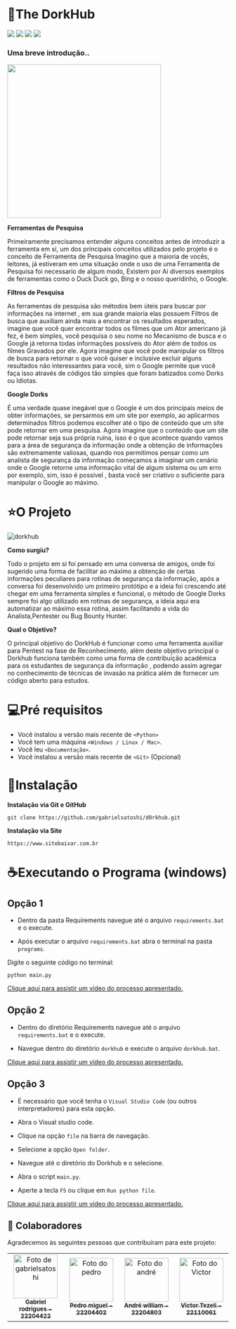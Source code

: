 <h1>🔎The DorkHub </h1>
<div class = 'line'>
<img src='https://img.shields.io/badge/python-green'> <img src='https://img.shields.io/badge/batch-blue'> <img src='https://img.shields.io/badge/Markdown-yellow'>
<img src='https://img.shields.io/badge/SqLite-red'>
</div>


<h3>Uma breve introdução..</h3>

<img src='https://upload.wikimedia.org/wikipedia/commons/8/83/Google_wordmark.gif' width='350px'>    
  
**Ferramentas de Pesquisa**

<p>Primeiramente precisamos entender alguns conceitos antes de introduzir a ferramenta em si, um dos principais conceitos utilizados pelo projeto é o conceito de Ferramenta de Pesquisa
Imagino que a maioria de vocês, leitores, já estiveram em uma situação onde o uso de uma Ferramenta de Pesquisa foi necessario de algum modo, Existem por Aí diversos exemplos de ferramentas 
como o Duck Duck go, Bing e o nosso queridinho, o Google. 

**Filtros de Pesquisa**

As ferramentas de pesquisa são métodos bem úteis para buscar por informações na internet , em sua grande maioria elas possuem Filtros de busca que auxiliam ainda mais a encontrar os resultados esperados, imagine que você quer encontrar todos os filmes que um Ator americano já fez, é bem simples, você pesquisa o seu nome no Mecanismo de busca e o Google já retorna todas informações possíveis do Ator além de todos os filmes Gravados por ele. Agora imagine que você pode manipular os filtros de busca para retornar o que você quiser e inclusive excluir alguns resultados não interessantes para você, sim o Google permite que você faça isso através de códigos tão simples que foram batizados como Dorks ou Idiotas.
  
**Google Dorks**

É uma verdade quase inegável que o Google é um dos principais meios de obter informações, se persarmos em um site por exemplo, ao aplicarmos determinados filtros podemos escolher até o tipo de conteúdo que um site pode retornar em uma pesquisa. Agora imagine que o conteúdo que um site pode retornar seja sua própria ruína, isso é o que acontece quando vamos para a área de segurança da informação onde a obtenção de informações são extremamente valiosas, quando nos permitimos pensar como um analista de segurança da informação começamos a imaginar um cenário onde o Google retorne uma informação vital de algum sistema ou um erro por exemplo, sim, isso é possível , basta você ser criativo o suficiente para manipular o Google ao máximo.
</p>

<h1>⭐O Projeto</h1>

![dorkhub](https://github.com/gabrielsatoshi/d0rkhub/assets/112598996/c88a2453-16f5-4b5c-b80d-da9645789587)


**Como surgiu?**

<p>Todo o projeto em si foi pensado em uma conversa de amigos, onde foi sugerido uma forma de facilitar ao máximo a obtenção de certas informações peculiares para rotinas de segurança da informação, após a conversa foi desenvolvido um primeiro protótipo e a ideia foi crescendo até chegar em uma ferramenta simples e funcional, o método de Google Dorks sempre foi algo utilizado em rotinas de segurança, a ideia aqui era automatizar ao máximo essa rotina, assim facilitando a vida do Analista,Pentester ou Bug Bounty Hunter.

**Qual o Objetivo?**

O principal objetivo do DorkHub é funcionar como uma ferramenta auxiliar para Pentest na fase de Reconhecimento, além deste objetivo principal o Dorkhub funciona também como uma forma de contribuição acadêmica para os estudantes de segurança da informação , podendo assim agregar no conhecimento de técnicas de invasão na prática além de fornecer um código aberto para estudos.
</p>

<h1>💻Pré requisitos</h1>

* Você instalou a versão mais recente de `<Python>`
* Você tem uma máquina `<Windows / Linux / Mac>`.
* Você leu `<Documentação>`.
* Você instalou a versão mais recente de `<Git>` (Opcional)
<h1>🚀Instalação</h1>

**Instalação via Git e GitHub**

```
git clone https://github.com/gabrielsatoshi/d0rkhub.git
```
**Instalação via Site**

```
https://www.sitebaixar.com.br
```

<h1>☕Executando o Programa (windows)</h1>

<h2>Opção 1</h2>

* Dentro da pasta Requirements navegue até o arquivo `requirements.bat` e o execute.

* Após executar o arquivo `requirements.bat` abra o terminal na pasta `programs`.

Digite o seguinte código no terminal:
```
python main.py
```
<a href='https://www.youtube.com/'>Clique aqui para assistir um vídeo do processo apresentado.</a>

<h2>Opção 2</h2>

* Dentro do diretório Requirements navegue até o arquivo `requirements.bat` e o execute.

* Navegue dentro do diretório `dorkhub` e execute o arquivo `dorkhub.bat`.

<a href='https://www.youtube.com/'>Clique aqui para assistir um vídeo do processo apresentado.</a>

<h2>Opção 3</h2>

* É necessário que você tenha o `Visual Studio Code` (ou outros interpretadores) para esta opção.

* Abra o Visual studio code.
* Clique na opção `file` na barra de navegação.
* Selecione a opção `Open folder`.
* Navegue até o diretório do Dorkhub e o selecione.
* Abra o script `main.py`.
* Aperte a tecla `F5` ou clique em `Run python file`.

<a href='https://www.youtube.com/'>Clique aqui para assistir um vídeo do processo apresentado.</a>

## 🤝 Colaboradores

Agradecemos às seguintes pessoas que contribuíram para este projeto:

<table>
  <tr>
    <td align="center">
      <a href="#">
        <img src="https://avatars.githubusercontent.com/u/112598996?v=4" width="100px;" alt="Foto de gabrielsatoshi"/><br>
        <sub>
          <b>Gabriel rodrigues - 22204422</b>
        </sub>
      </a>
    </td>
    <td align="center">
      <a href="#">
        <img src="https://avatars.githubusercontent.com/u/143349252?v=4" width="100px;" alt="Foto do pedro"/><br>
        <sub>
          <b>Pedro miguel - 22204402</b>
        </sub>
      </a>
    </td>
    <td align="center">
      <a href="#">
        <img src="https://avatars.githubusercontent.com/u/145168015?v=4" width="100px;" alt="Foto do andré"/><br>
        <sub>
          <b>André william - 22204803</b>
        </sub>
      </a>
    </td>
        <td align="center">
      <a href="#">
        <img src="https://avatars.githubusercontent.com/u/145168015?v=4" width="100px;" alt="Foto do Victor"/><br>
        <sub>
          <b>Victor Tezeli - 22110061</b>
        </sub>
      </a>
    </td>
  </tr>
</table>







